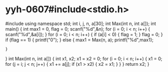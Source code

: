 # yyh-0607#include<stdio.h>
#include <iostream>
using namespace std;
int i, j, n, a[30];
int Max(int n, int a[]);
int main()
{
    int max1 = 0, flag = 0;
    scanf("%d",&n);
    for (i = 0; i < n; i++)
    {
        scanf("%d",&a[i]);
    }
    for (i = 0; i < n; i++)
    {
        if (a[i] < 0)
        {
                flag = 1;
        }
        flag = 0;
    }
    if (flag == 1)
    {
        printf("0");
    }
    else
    {
        max1 = Max(n, a);
        printf("%d",max1);

    }
}
int Max(int n, int a[])
{
    int x1, x2;
  	x1 = x2 = 0;
  	for (i = 0; i < n; i++)
    {
        x1 = 0;
        for (j = i; j < n; j++)
        {
            x1 += a[j];
            if (x1 > x2)
            {
                x2 = x1;
            }
        }
  	}
  	return x2;
}
